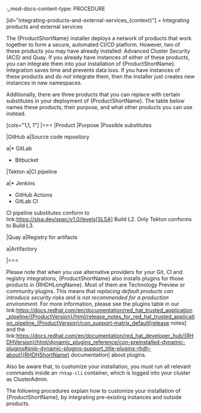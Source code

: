 :_mod-docs-content-type: PROCEDURE

[id="integrating-products-and-external-services_{context}"]
= Integrating products and external services

The {ProductShortName} installer deploys a network of products that work together to form a secure, automated CI/CD platform. However, two of these products you may have already installed: Advanced Cluster Security (ACS) and Quay. If you already have instances of either of these products, you can integrate them into your installation of {ProductShortName}. Integration saves time and prevents data loss. If you have instances of these products and do _not_ integrate them, then the installer just creates new instances in new namespaces.

Additionally, there are three products that you can replace with certain substitutes in your deployment of {ProductShortName}. The table below names these products, their purpose, and what other products you can use instead.

[cols="1,1, 1"]
|===
|Product |Purpose |Possible substitutes

|GitHub
a|Source code repository

a|* GitLab
* Bitbucket

|Tekton
a|CI pipeline

a|* Jenkins
* GitHub Actions
* GitLab CI

CI pipeline substitutes conform to link:https://slsa.dev/spec/v1.0/levels[SLSA] Build L2. Only Tekton conforms to Build L3.

|Quay
a|Registry for artifacts

a|Artifactory

|===

Please note that when you use alternative providers for your Git, CI and registry integrations, {ProductShortName} also installs plugins for those products in {RHDHLongName}. Most of them are Technology Preview or community plugins. This means that *replacing default products can introduce security risks and is not recommended for a production environment.* For more information, please see the plugins table in our link:https://docs.redhat.com/en/documentation/red_hat_trusted_application_pipeline/{ProductVersion}/html/release_notes_for_red_hat_trusted_application_pipeline_{ProductVersion}/con_support-matrix_default[release notes] and the link:https://docs.redhat.com/en/documentation/red_hat_developer_hub/{RHDHVersion}/html/dynamic_plugins_reference/con-preinstalled-dynamic-plugins#snip-dynamic-plugins-support_title-plugins-rhdh-about[{RHDHShortName} documentation] about plugins.  

Also be aware that, to customize your installation, you must run all relevant commands inside an `rhtap-cli` container, which is logged into your cluster as ClusterAdmin.

The following procedures explain how to customize your installation of {ProductShortName}, by integrating pre-existing instances and outside products.
